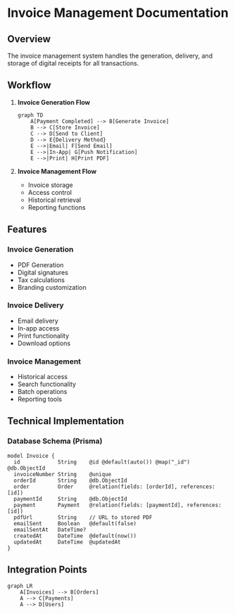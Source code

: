 # Invoice Management Documentation

## Overview
The invoice management system handles the generation, delivery, and storage of digital receipts for all transactions.

## Workflow

1. **Invoice Generation Flow**
   ```mermaid
   graph TD
       A[Payment Completed] --> B[Generate Invoice]
       B --> C[Store Invoice]
       C --> D[Send to Client]
       D --> E{Delivery Method}
       E -->|Email| F[Send Email]
       E -->|In-App| G[Push Notification]
       E -->|Print| H[Print PDF]
   ```

2. **Invoice Management Flow**
   - Invoice storage
   - Access control
   - Historical retrieval
   - Reporting functions

## Features

### Invoice Generation
- PDF Generation
- Digital signatures
- Tax calculations
- Branding customization

### Invoice Delivery
- Email delivery
- In-app access
- Print functionality
- Download options

### Invoice Management
- Historical access
- Search functionality
- Batch operations
- Reporting tools

## Technical Implementation

### Database Schema (Prisma)
```
model Invoice {
  id            String    @id @default(auto()) @map("_id") @db.ObjectId
  invoiceNumber String    @unique
  orderId       String    @db.ObjectId
  order         Order     @relation(fields: [orderId], references: [id])
  paymentId     String    @db.ObjectId
  payment       Payment   @relation(fields: [paymentId], references: [id])
  pdfUrl        String    // URL to stored PDF
  emailSent     Boolean   @default(false)
  emailSentAt   DateTime?
  createdAt     DateTime  @default(now())
  updatedAt     DateTime  @updatedAt
}
```

## Integration Points
```
graph LR
    A[Invoices] --> B[Orders]
    A --> C[Payments]
    A --> D[Users] 